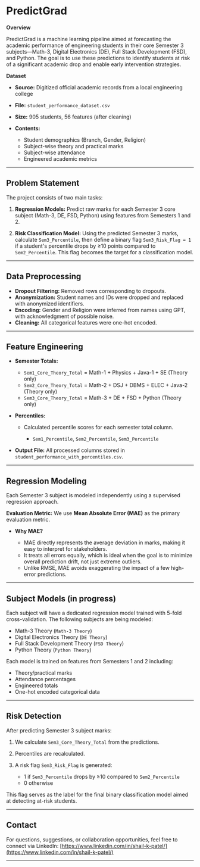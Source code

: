 # PredictGrad

**Overview**

PredictGrad is a machine learning pipeline aimed at forecasting the academic performance of engineering students in their core Semester 3 subjects—Math-3, Digital Electronics (DE), Full Stack Development (FSD), and Python. The goal is to use these predictions to identify students at risk of a significant academic drop and enable early intervention strategies.

**Dataset**

* **Source:** Digitized official academic records from a local engineering college
* **File:** `student_performance_dataset.csv`
* **Size:** 905 students, 56 features (after cleaning)
* **Contents:**

  * Student demographics (Branch, Gender, Religion)
  * Subject-wise theory and practical marks
  * Subject-wise attendance
  * Engineered academic metrics

---

## Problem Statement

The project consists of two main tasks:

1. **Regression Models:**
   Predict raw marks for each Semester 3 core subject (Math-3, DE, FSD, Python) using features from Semesters 1 and 2.

2. **Risk Classification Model:**
   Using the predicted Semester 3 marks, calculate `Sem3_Percentile`, then define a binary flag `Sem3_Risk_Flag = 1` if a student's percentile drops by ≥10 points compared to `Sem2_Percentile`. This flag becomes the target for a classification model.

---

## Data Preprocessing

* **Dropout Filtering:** Removed rows corresponding to dropouts.
* **Anonymization:** Student names and IDs were dropped and replaced with anonymized identifiers.
* **Encoding:** Gender and Religion were inferred from names using GPT, with acknowledgment of possible noise.
* **Cleaning:** All categorical features were one-hot encoded.

---

## Feature Engineering

* **Semester Totals:**

  * `Sem1_Core_Theory_Total` = Math-1 + Physics + Java-1 + SE (Theory only)
  * `Sem2_Core_Theory_Total` = Math-2 + DSJ + DBMS + ELEC + Java-2 (Theory only)
  * `Sem3_Core_Theory_Total` = Math-3 + DE + FSD + Python (Theory only)
* **Percentiles:**

  * Calculated percentile scores for each semester total column.

    * `Sem1_Percentile`, `Sem2_Percentile`, `Sem3_Percentile`
* **Output File:**
  All processed columns stored in `student_performance_with_percentiles.csv`.

---

## Regression Modeling

Each Semester 3 subject is modeled independently using a supervised regression approach.

**Evaluation Metric:**
We use **Mean Absolute Error (MAE)** as the primary evaluation metric.

* **Why MAE?**

  * MAE directly represents the average deviation in marks, making it easy to interpret for stakeholders.
  * It treats all errors equally, which is ideal when the goal is to minimize overall prediction drift, not just extreme outliers.
  * Unlike RMSE, MAE avoids exaggerating the impact of a few high-error predictions.

---

## Subject Models (in progress)

Each subject will have a dedicated regression model trained with 5-fold cross-validation. The following subjects are being modeled:

* Math-3 Theory (`Math-3 Theory`)
* Digital Electronics Theory (`DE Theory`)
* Full Stack Development Theory (`FSD Theory`)
* Python Theory (`Python Theory`)

Each model is trained on features from Semesters 1 and 2 including:

* Theory/practical marks
* Attendance percentages
* Engineered totals
* One-hot encoded categorical data

---

## Risk Detection

After predicting Semester 3 subject marks:

1. We calculate `Sem3_Core_Theory_Total` from the predictions.
2. Percentiles are recalculated.
3. A risk flag `Sem3_Risk_Flag` is generated:

   * 1 if `Sem3_Percentile` drops by ≥10 compared to `Sem2_Percentile`
   * 0 otherwise

This flag serves as the label for the final binary classification model aimed at detecting at-risk students.

---

## Contact

For questions, suggestions, or collaboration opportunities, feel free to connect via LinkedIn:
[https://www.linkedin.com/in/shail-k-patel/](https://www.linkedin.com/in/shail-k-patel/)

---
